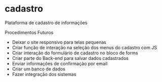 # cadastro
 Plataforma de cadastro de informações

Procedimentos Futuros
- Deixar o site responsivo para telas pequenas
- Criar função de interação na seleção dos menus do cadastro com JS
- Criar interação do formulário de cadastro no bloco de forms
- Criar parte do Back-end para salvar dados cadastrados
- Enviar informações de confirmação por email
- Criar um banco de dados
- Fazer integração dos sistemas 